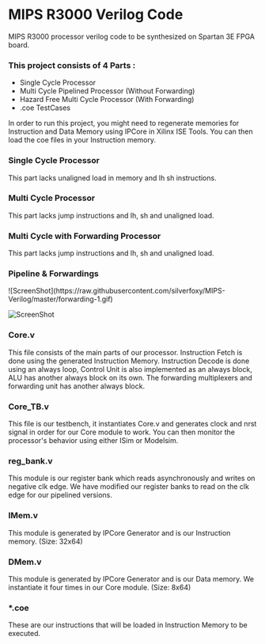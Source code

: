 MIPS R3000 Verilog Code
=======================

MIPS R3000 processor verilog code to be synthesized on Spartan 3E FPGA board.

<h3>This project consists of 4 Parts :</h3>
<ul>
  <li>Single Cycle Processor</li>
  <li>Multi Cycle Pipelined Processor (Without Forwarding)</li>
  <li>Hazard Free Multi Cycle Processor (With Forwarding)</li>
  <li>.coe TestCases</li>
</ul>

In order to run this project, you might need to regenerate memories for Instruction and Data Memory using IPCore in Xilinx ISE Tools. You can then load the coe files in your Instruction memory.

<h3>Single Cycle Processor</h3>
This part lacks unaligned load in memory and lh sh instructions.
<h3>Multi Cycle Processor</h3>
This part lacks jump instructions and lh, sh and unaligned load.
<h3>Multi Cycle with Forwarding Processor</h3>
This part lacks jump instructions and lh, sh and unaligned load.

<h3>Pipeline & Forwardings</h3>
![ScreenShot](https://raw.githubusercontent.com/silverfoxy/MIPS-Verilog/master/forwarding-1.gif)

![ScreenShot](https://raw.githubusercontent.com/silverfoxy/MIPS-Verilog/master/forwarding-2.gif)

<h3>Core.v</h3>
This file consists of the main parts of our processor. Instruction Fetch is done using the generated Instruction Memory. 
Instruction Decode is done using an always loop, Control Unit is also implemented as an always block, ALU has another always block on its own.
The forwarding multiplexers and forwarding unit has another always block.

<h3>Core_TB.v</h3>
This file is our testbench, it instantiates Core.v and generates clock and nrst signal in order for our Core module to work. You can then monitor the processor's behavior using either ISim or Modelsim.
<h3>reg_bank.v</h3>
This module is our register bank which reads asynchronously and writes on negative clk edge. We have modified our register banks to read on the clk edge for our pipelined versions.
<h3>IMem.v</h3>
This module is generated by IPCore Generator and is our Instruction memory. (Size: 32x64)
<h3>DMem.v</h3>
This module is generated by IPCore Generator and is our Data memory. We instantiate it four times in our Core module. (Size: 8x64)
<h3>*.coe</h3>
These are our instructions that will be loaded in Instruction Memory to be executed.
